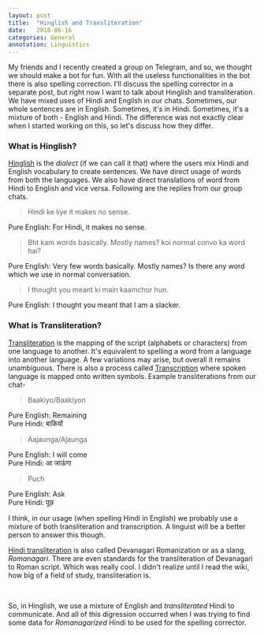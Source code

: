```yaml
---
layout: post
title:  "Hinglish and Transliteration"
date:   2018-06-16
categories: General
annotation: Linguistics
---
```


My friends and I recently created a group on Telegram, and so, we thought we should make a bot for fun. With all the useless functionalities in the bot there is also spelling correction. I'll discuss the spelling corrector in a separate post, but right now I want to talk about Hinglish and transliteration. We have mixed uses of Hindi and English in our chats. Sometimes, our whole sentences are in English. Sometimes, it's in Hindi. Sometimes, it's a mixture of both - English and Hindi. The difference was not exactly clear when I started working on this, so let's discuss how they differ.


### What is Hinglish?

[Hinglish](https://en.wikipedia.org/wiki/Hinglish) is the *dialect* (if we can call it that) where the users mix Hindi and English vocabulary to create sentences. We have direct usage of words from both the languages. We also have direct translations of word from Hindi to English and vice versa. Following are the replies from our group chats.

> Hindi ke liye it makes no sense.

Pure English: For Hindi, it makes no sense.

> Bht kam words basically. Mostly names? koi normal convo ka word hai?

Pure English: Very few words basically. Mostly names? Is there any word which we use in normal conversation.

> I thought you meant ki main kaamchor hun.

Pure English: I thought you meant that I am a slacker.


### What is Transliteration?

[Transliteration](https://en.wikipedia.org/wiki/Transliteration) is the mapping of the script (alphabets or characters) from one language to another. It's equivalent to spelling a word from a language into another language. A few variations may arise, but overall it remains unambiguous. There is also a process called [Transcription](https://en.wikipedia.org/wiki/Transcription_(linguistics)) where spoken language is mapped onto written symbols. Example transliterations from our chat-

> Baakiyo/Baakiyon

Pure English: Remaining  
Pure Hindi: बाकियों

> Aajaunga/Ajaunga

Pure English: I will come  
Pure Hindi: आ जाऊंगा

> Puch

Pure English: Ask  
Pure Hindi: पूछ

I think, in our usage (when spelling Hindi in English) we probably use a mixture of both transliteration and transcription. A linguist will be a better person to answer this though.

[Hindi transliteration](https://en.wikipedia.org/wiki/Devanagari_transliteration) is also called Devanagari Romanization or as a slang, *Romanagari*. There are even standards for the transliteration of Devanagari to Roman script. Which was really cool. I didn't realize until I read the wiki, how big of a field of study, transliteration is.

<br>

So, in Hinglish, we use a mixture of English and *transliterated* Hindi to communicate. And all of this digression occurred when I was trying to find some data for *Romanagarized* Hindi to be used for the spelling corrector.
